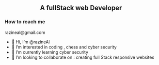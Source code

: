 <h2 align='center'>A fullStack web Developer</h3>
<h3>How to reach me</h3>
<p style='text-style:underlined'>razineal@gmail.com</p>
 



- 👋 Hi, I’m @razineAl
- 👀 I’m interested in coding , chess and cyber security
- 🌱 I’m currently learning cyber security
- 💞️ I’m looking to collaborate on : creating full Stack responsive websites
  


<!---
razineAl/razineAl is a ✨ special ✨ repository because its `README.md` (this file) appears on your GitHub profile.
You can click the Preview link to take a look at your changes.
--->
